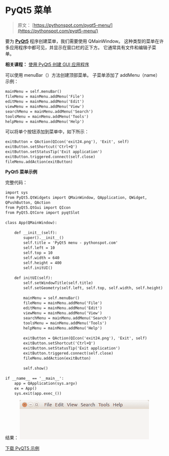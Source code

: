 # PyQt5 菜单

> 原文： [https://pythonspot.com/pyqt5-menu/](https://pythonspot.com/pyqt5-menu/)

要为 [**PyQt5**](https://pythonspot.com/pyqt5/) 程序创建菜单，我们需要使用 QMainWindow。 这种类型的菜单在许多应用程序中都可见，并显示在窗口栏的正下方。 它通常具有文件和编辑子菜单。

**相关课程：** [使用 PyQt5 创建 GUI 应用程序](https://gum.co/pysqtsamples)

可以使用 menuBar（）方法创建顶部菜单。 子菜单添加了 addMenu（name） 示例：

```
mainMenu = self.menuBar()
fileMenu = mainMenu.addMenu('File')
editMenu = mainMenu.addMenu('Edit')
viewMenu = mainMenu.addMenu('View')
searchMenu = mainMenu.addMenu('Search')
toolsMenu = mainMenu.addMenu('Tools')
helpMenu = mainMenu.addMenu('Help')

```

可以将单个按钮添加到菜单中，如下所示：

```
exitButton = QAction(QIcon('exit24.png'), 'Exit', self)
exitButton.setShortcut('Ctrl+Q')
exitButton.setStatusTip('Exit application')
exitButton.triggered.connect(self.close)
fileMenu.addAction(exitButton)

```

**PyQt5 菜单示例**

完整代码：

```
import sys
from PyQt5.QtWidgets import QMainWindow, QApplication, QWidget, QPushButton, QAction
from PyQt5.QtGui import QIcon
from PyQt5.QtCore import pyqtSlot

class App(QMainWindow):

    def __init__(self):
        super().__init__()
        self.title = 'PyQt5 menu - pythonspot.com'
        self.left = 10
        self.top = 10
        self.width = 640
        self.height = 400
        self.initUI()

    def initUI(self):
        self.setWindowTitle(self.title)
        self.setGeometry(self.left, self.top, self.width, self.height)

        mainMenu = self.menuBar()
        fileMenu = mainMenu.addMenu('File')
        editMenu = mainMenu.addMenu('Edit')
        viewMenu = mainMenu.addMenu('View')
        searchMenu = mainMenu.addMenu('Search')
        toolsMenu = mainMenu.addMenu('Tools')
        helpMenu = mainMenu.addMenu('Help')

        exitButton = QAction(QIcon('exit24.png'), 'Exit', self)
        exitButton.setShortcut('Ctrl+Q')
        exitButton.setStatusTip('Exit application')
        exitButton.triggered.connect(self.close)
        fileMenu.addAction(exitButton)

        self.show()

if __name__ == '__main__':
    app = QApplication(sys.argv)
    ex = App()
    sys.exit(app.exec_())

```

结果： ![pyqt5-menu](img/c5f854a140b5ba105f0ef20d4ef12150.jpg)

[下载 PyQT5 示例](https://pythonspot.com/download-pyqt5-examples/)